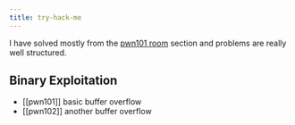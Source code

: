 ```yaml
---
title: try-hack-me
---
```


I have solved mostly from the [pwn101 room](https://tryhackme.com/room/pwn101) section and problems are really well structured.

## Binary Exploitation
- [[pwn101]] basic buffer overflow
- [[pwn102]] another buffer overflow

